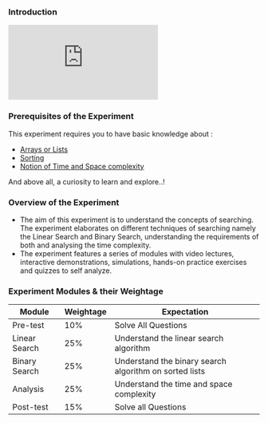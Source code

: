 
### Introduction
<iframe src="https://www.youtube.com/embed/3KKOXD8P4lY" frameborder="0" allow="autoplay; encrypted-media" allowfullscreen></iframe>

### Prerequisites of the Experiment

This experiment requires you to have basic knowledge about :

   - [Arrays or Lists](https://en.wikipedia.org/wiki/Sorting_algorithm)
   - [Sorting](https://en.wikipedia.org/wiki/Sorting_algorithm)
   - [Notion of Time and Space complexity](https://en.wikipedia.org/wiki/Time_complexity)

And above all, a curiosity to learn and explore..!

### Overview of the Experiment


   - The aim of this experiment is to understand the concepts of searching. The experiment elaborates on different techniques of searching namely the Linear Search and Binary Search, understanding the requirements of both and analysing the time complexity.
   - The experiment features a series of modules with video lectures, interactive demonstrations, simulations, hands-on practice exercises and quizzes to self analyze.

### Experiment Modules & their Weightage
| Module  | Weightage  | Expectation  |    
|---|---|---|
|Pre-test   | 10%  |Solve All Questions   |  
| Linear Search 	  |  25% | Understand the linear search algorithm  |    
| Binary Search  | 25%  |Understand the binary search algorithm on sorted lists   |   
| Analysis  |  25% | Understand the time and space complexity  |    
| Post-test  | 15%  | Solve all Questions  |    





